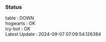### Status


table : DOWN  
hogwarts : OK  
icy-bot : OK  
Latest Update : 2024-09-07 07:09:54.126384
